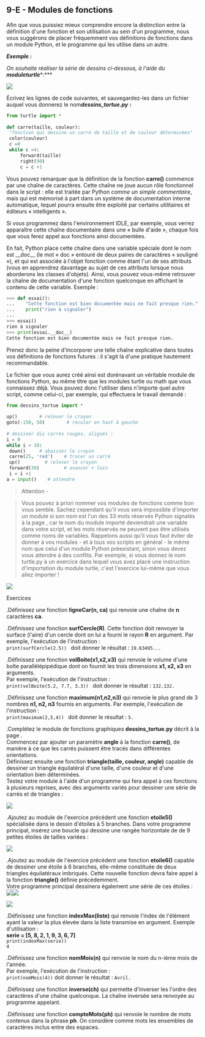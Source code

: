 ## 9-E - Modules de fonctions

Afin que vous puissiez mieux comprendre encore la distinction entre la
définition d'une fonction et son utilisation au sein d'un programme,
nous vous suggérons de placer fréquemment vos définitions de fonctions
dans un module Python, et le programme qui les utilise dans un autre.

***Exemple :***

*On souhaite réaliser la série de dessins ci-dessous, à l'aide du
**moduleturtle****:***



![](images/image7.png)



Écrivez les lignes de code suivantes, et sauvegardez-les dans un fichier
auquel vous donnerez le nom***dessins\_tortue.py** **:***



```python
from turtle import *
 
def carre(taille, couleur):
 "fonction qui dessine un carré de taille et de couleur déterminées"
 color(couleur)
 c =0
 while c <4:
     forward(taille)
     right(90)
     c = c +1
```



Vous pouvez remarquer que la définition de la fonction **carre()**
commence par une chaîne de caractères. Cette chaîne ne joue aucun rôle
fonctionnel dans le script : elle est traitée par Python *comme un
simple commentaire*, mais qui est mémorisé à part dans un système de
documentation interne automatique, lequel pourra ensuite être exploité
par certains utilitaires et éditeurs « intelligents ».

Si vous programmez dans l'environnement IDLE, par exemple, vous verrez
apparaître cette chaîne documentaire dans une « bulle d'aide », chaque
fois que vous ferez appel aux fonctions ainsi documentées.

En fait, Python place cette chaîne dans une variable spéciale dont le
nom est \_\_doc\_\_ (le mot « doc » entouré de deux paires de caractères
« souligné »), et qui est associée à l'objet fonction comme étant l'un
de ses attributs (vous en apprendrez davantage au sujet de ces attributs
lorsque nous aborderons les classes d'objets). Ainsi, vous pouvez
vous-même retrouver la chaîne de documentation d'une fonction quelconque
en affichant le contenu de cette variable. Exemple :



```python
>>> def essai():
...    "Cette fonction est bien documentée mais ne fait presque rien."
...    print("rien à signaler")
...
>>> essai()
rien à signaler
>>> print(essai.__doc__)
Cette fonction est bien documentée mais ne fait presque rien.
```



Prenez donc la peine d'incorporer une telle chaîne explicative dans
toutes vos définitions de fonctions futures : il s'agit là d'une
pratique hautement recommandable.

Le fichier que vous aurez créé ainsi est dorénavant un véritable module
de fonctions Python, au même titre que les modules turtle ou math que
vous connaissez déjà. Vous pouvez donc l'utiliser dans n'importe quel
autre script, comme celui-ci, par exemple, qui effectuera le travail
demandé :



```python
from dessins_tortue import *
 
up()		# relever le crayon
goto(-150, 50)	      # reculer en haut à gauche
 
# dessiner dix carrés rouges, alignés :
i = 0
while i < 10:
 down() 	# abaisser le crayon
 carre(25, 'red')    # tracer un carré
 up()		  # relever le crayon
 forward(30)	     # avancer + loin
 i = i +1
a = input()	   # attendre
```



> Attention -

> Vous pouvez à priori nommer vos modules de fonctions comme bon vous
> semble. Sachez cependant qu'il vous sera impossible d'importer un
> module si son nom est l'un des 33 mots réservés Python signalés à la
> page , car le nom du module importé deviendrait une variable dans
> votre script, et les mots réservés ne peuvent pas être utilisés comme
> noms de variables. Rappelons aussi qu'il vous faut éviter de donner à
> vos modules - et à tous vos scripts en général - le même nom que celui
> d'un module Python préexistant, sinon vous devez vous attendre à des
> conflits. Par exemple, si vous donnez le nom turtle.py à un exercice
> dans lequel vous avez placé une instruction d'importation du module
> turtle, c'est l'exercice lui-même que vous allez importer !



![](images/image08.png)



Exercices

.Définissez une fonction **ligneCar(n, ca)** qui renvoie une chaîne de
**n** caractères **ca**.

.Définissez une fonction **surfCercle(R)**. Cette fonction doit renvoyer
la surface (l'aire) d'un cercle dont on lui a fourni le rayon **R** en
argument. Par exemple, l'exécution de l'instruction :\
`print(surfCercle(2.5)) ` doit
donner le résultat : `19.63495...`

.Définissez une fonction **volBoite(x1,x2,x3)** qui renvoie le volume
d'une boîte parallélépipédique dont on fournit les trois dimensions
**x1, x2, x3** en arguments.\
 Par exemple, l'exécution de l'instruction :\
`print(volBoite(5.2, 7.7, 3.3)) `
doit donner le résultat : `132.132.`

.Définissez une fonction **maximum(n1,n2,n3)** qui renvoie le plus grand
de 3 nombres **n1, n2, n3** fournis en arguments. Par exemple,
l'exécution de l'instruction :\
`print(maximum(2,5,4)) ` doit
donner le résultat : `5.`

.Complétez le module de fonctions graphiques **dessins\_tortue.py**
décrit à la page .\
 Commencez par ajouter un paramètre **angle** à la fonction **carre()**,
de manière à ce que les carrés puissent être tracés dans différentes
orientations.\
 Définissez ensuite une fonction **triangle(taille, couleur, angle)**
capable de dessiner un triangle équilatéral d'une taille, d'une couleur
et d'une orientation bien déterminées.\
 Testez votre module à l'aide d'un programme qui fera appel à ces
fonctions à plusieurs reprises, avec des arguments variés pour dessiner
une série de carrés et de triangles :



![](images/image09.png)



.Ajoutez au module de l'exercice précédent une fonction **etoile5()**
spécialisée dans le dessin d'étoiles à 5 branches. Dans votre programme
principal, insérez une boucle qui dessine une rangée horizontale de de 9
petites étoiles de tailles variées :



![](images/image10.png)



.Ajoutez au module de l'exercice précédent une fonction **etoile6()**
capable de dessiner une étoile à 6 branches, elle-même constituée de
deux triangles équilatéraux imbriqués. Cette nouvelle fonction devra
faire appel à la fonction **triangle()** définie précédemment.\
 Votre programme principal dessinera également une série de ces étoiles
:
![](images/image11.png)![](images/100000000000017B0000018165DE3236.png)



![](images/1000000000000103000000ED1B2B553A.png)



.Définissez une fonction **indexMax(liste)** qui renvoie l'index de
l'élément ayant la valeur la plus élevée dans la liste transmise en
argument. Exemple d'utilisation :\
**serie = [5, 8, 2, 1, 9, 3, 6,
7]**\
`print(indexMax(serie))`\
`4`

.Définissez une fonction **nomMois(n)** qui renvoie le nom du n-ième
mois de l'année.\
 Par exemple, l'exécution de l'instruction :\
`print(nomMois(4))` doit donner le
résultat : `Avril.`

.Définissez une fonction **inverse(ch)** qui permette d'inverser les
l'ordre des caractères d'une chaîne quelconque. La chaîne inversée sera
renvoyée au programme appelant.

.Définissez une fonction **compteMots(ph)** qui renvoie le nombre de
mots contenus dans la phrase **ph**. On considère comme mots les
ensembles de caractères inclus entre des espaces.

